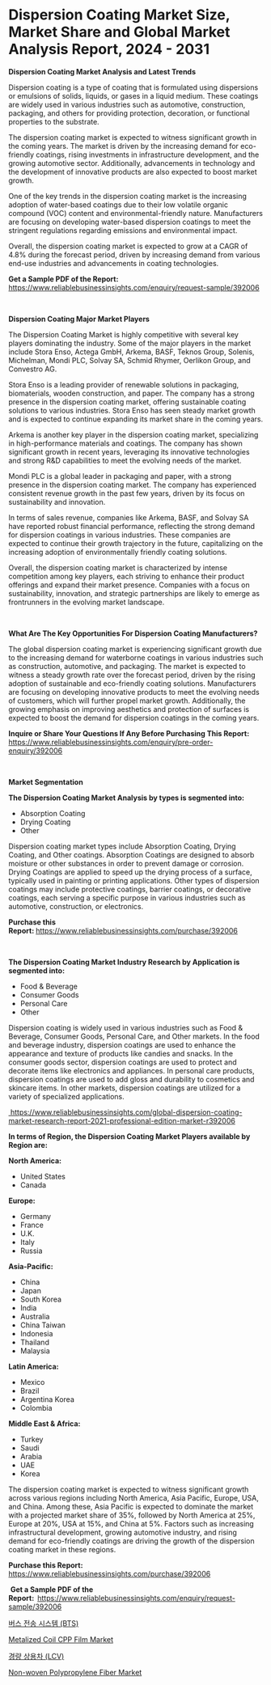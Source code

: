<p><h1>Dispersion Coating Market Size, Market Share and Global Market Analysis Report, 2024 - 2031</h1></p><p><strong>Dispersion Coating Market Analysis and Latest Trends</strong></p>
<p><p>Dispersion coating is a type of coating that is formulated using dispersions or emulsions of solids, liquids, or gases in a liquid medium. These coatings are widely used in various industries such as automotive, construction, packaging, and others for providing protection, decoration, or functional properties to the substrate.</p><p>The dispersion coating market is expected to witness significant growth in the coming years. The market is driven by the increasing demand for eco-friendly coatings, rising investments in infrastructure development, and the growing automotive sector. Additionally, advancements in technology and the development of innovative products are also expected to boost market growth.</p><p>One of the key trends in the dispersion coating market is the increasing adoption of water-based coatings due to their low volatile organic compound (VOC) content and environmental-friendly nature. Manufacturers are focusing on developing water-based dispersion coatings to meet the stringent regulations regarding emissions and environmental impact.</p><p>Overall, the dispersion coating market is expected to grow at a CAGR of 4.8% during the forecast period, driven by increasing demand from various end-use industries and advancements in coating technologies.</p></p>
<p><strong>Get a Sample PDF of the Report:&nbsp;</strong> <a href="https://www.reliablebusinessinsights.com/enquiry/request-sample/392006">https://www.reliablebusinessinsights.com/enquiry/request-sample/392006</a></p>
<p>&nbsp;</p>
<p><strong>Dispersion Coating Major Market Players</strong></p>
<p><p>The Dispersion Coating Market is highly competitive with several key players dominating the industry. Some of the major players in the market include Stora Enso, Actega GmbH, Arkema, BASF, Teknos Group, Solenis, Michelman, Mondi PLC, Solvay SA, Schmid Rhymer, Oerlikon Group, and Convestro AG.</p><p>Stora Enso is a leading provider of renewable solutions in packaging, biomaterials, wooden construction, and paper. The company has a strong presence in the dispersion coating market, offering sustainable coating solutions to various industries. Stora Enso has seen steady market growth and is expected to continue expanding its market share in the coming years.</p><p>Arkema is another key player in the dispersion coating market, specializing in high-performance materials and coatings. The company has shown significant growth in recent years, leveraging its innovative technologies and strong R&D capabilities to meet the evolving needs of the market.</p><p>Mondi PLC is a global leader in packaging and paper, with a strong presence in the dispersion coating market. The company has experienced consistent revenue growth in the past few years, driven by its focus on sustainability and innovation.</p><p>In terms of sales revenue, companies like Arkema, BASF, and Solvay SA have reported robust financial performance, reflecting the strong demand for dispersion coatings in various industries. These companies are expected to continue their growth trajectory in the future, capitalizing on the increasing adoption of environmentally friendly coating solutions.</p><p>Overall, the dispersion coating market is characterized by intense competition among key players, each striving to enhance their product offerings and expand their market presence. Companies with a focus on sustainability, innovation, and strategic partnerships are likely to emerge as frontrunners in the evolving market landscape.</p></p>
<p>&nbsp;</p>
<p><strong>What Are The Key Opportunities For Dispersion Coating Manufacturers?</strong></p>
<p><p>The global dispersion coating market is experiencing significant growth due to the increasing demand for waterborne coatings in various industries such as construction, automotive, and packaging. The market is expected to witness a steady growth rate over the forecast period, driven by the rising adoption of sustainable and eco-friendly coating solutions. Manufacturers are focusing on developing innovative products to meet the evolving needs of customers, which will further propel market growth. Additionally, the growing emphasis on improving aesthetics and protection of surfaces is expected to boost the demand for dispersion coatings in the coming years.</p></p>
<p><strong>Inquire or Share Your Questions If Any Before Purchasing This Report:</strong> <a href="https://www.reliablebusinessinsights.com/enquiry/pre-order-enquiry/392006">https://www.reliablebusinessinsights.com/enquiry/pre-order-enquiry/392006</a></p>
<p>&nbsp;</p>
<p><strong>Market Segmentation</strong></p>
<p><strong>The Dispersion Coating Market Analysis by types is segmented into:</strong></p>
<p><ul><li>Absorption Coating</li><li>Drying Coating</li><li>Other</li></ul></p>
<p><p>Dispersion coating market types include Absorption Coating, Drying Coating, and Other coatings. Absorption Coatings are designed to absorb moisture or other substances in order to prevent damage or corrosion. Drying Coatings are applied to speed up the drying process of a surface, typically used in painting or printing applications. Other types of dispersion coatings may include protective coatings, barrier coatings, or decorative coatings, each serving a specific purpose in various industries such as automotive, construction, or electronics.</p></p>
<p><strong>Purchase this Report:&nbsp;</strong><a href="https://www.reliablebusinessinsights.com/purchase/392006">https://www.reliablebusinessinsights.com/purchase/392006</a></p>
<p>&nbsp;</p>
<p><strong>The Dispersion Coating Market Industry Research by Application is segmented into:</strong></p>
<p><ul><li>Food & Beverage</li><li>Consumer Goods</li><li>Personal Care</li><li>Other</li></ul></p>
<p><p>Dispersion coating is widely used in various industries such as Food & Beverage, Consumer Goods, Personal Care, and Other markets. In the food and beverage industry, dispersion coatings are used to enhance the appearance and texture of products like candies and snacks. In the consumer goods sector, dispersion coatings are used to protect and decorate items like electronics and appliances. In personal care products, dispersion coatings are used to add gloss and durability to cosmetics and skincare items. In other markets, dispersion coatings are utilized for a variety of specialized applications.</p></p>
<p><a href="https://www.reliablebusinessinsights.com/global-dispersion-coating-market-research-report-2021-professional-edition-market-r392006">&nbsp;https://www.reliablebusinessinsights.com/global-dispersion-coating-market-research-report-2021-professional-edition-market-r392006</a></p>
<p><strong>In terms of Region, the Dispersion Coating Market Players available by Region are:</strong></p>
<p>
    <p> <strong> North America: </strong>
        <ul>
            <li>United States</li>
            <li>Canada</li>
        </ul>
        </p> 
    <p> <strong> Europe: </strong>
        <ul>
            <li>Germany</li>
            <li>France</li>
            <li>U.K.</li>
            <li>Italy</li>
            <li>Russia</li>
        </ul>
        </p> 
    <p> <strong> Asia-Pacific: </strong>
        <ul>
            <li>China</li>
            <li>Japan</li>
            <li>South Korea</li>
            <li>India</li>
            <li>Australia</li>
            <li>China Taiwan</li>
            <li>Indonesia</li>
            <li>Thailand</li>
            <li>Malaysia</li>
        </ul>
        </p> 
    <p> <strong> Latin America: </strong>
        <ul>
            <li>Mexico</li>
            <li>Brazil</li>
            <li>Argentina Korea</li>
            <li>Colombia</li>
        </ul>
        </p> 
    <p> <strong> Middle East & Africa: </strong>
        <ul>
            <li>Turkey</li>
            <li>Saudi</li>
            <li>Arabia</li>
            <li>UAE</li>
            <li>Korea</li>
        </ul>
    </p>
    </p>
<p><p>The dispersion coating market is expected to witness significant growth across various regions including North America, Asia Pacific, Europe, USA, and China. Among these, Asia Pacific is expected to dominate the market with a projected market share of 35%, followed by North America at 25%, Europe at 20%, USA at 15%, and China at 5%. Factors such as increasing infrastructural development, growing automotive industry, and rising demand for eco-friendly coatings are driving the growth of the dispersion coating market in these regions.</p></p>
<p><strong>Purchase this Report: </strong><a href="https://www.reliablebusinessinsights.com/purchase/392006">https://www.reliablebusinessinsights.com/purchase/392006</a></p>
<p>&nbsp;<strong>Get a Sample PDF of the Report:&nbsp;&nbsp;</strong><a href="https://www.reliablebusinessinsights.com/enquiry/request-sample/392006">https://www.reliablebusinessinsights.com/enquiry/request-sample/392006</a></p>
<p><strong></strong></p>
<p><p><a href="https://medium.com/@fly879567/2024%EB%85%84%EB%B6%80%ED%84%B0-2031%EB%85%84%EA%B9%8C%EC%A7%80-%EC%9D%98-cagr%EB%A1%9C-%ED%99%95%EC%9E%A5%EB%90%98%EB%8A%94-%EB%B2%84%EC%8A%A4-%EB%B3%80%EC%86%8D-%EC%8B%9C%EC%8A%A4%ED%85%9C-bts-%EC%8B%9C%EC%9E%A5-%EA%B7%9C%EB%AA%A8%EC%97%90-%EB%8C%80%ED%95%9C-%ED%86%B5%EC%B0%B0%EB%A0%A5-abd95cf7dd60">버스 전송 시스템 (BTS)</a></p><p><a href="https://github.com/JameTravis/Market-Research-Report-List-5/blob/main/metalized-coil-cpp-film-market.md">Metalized Coil CPP Film Market</a></p><p><a href="https://medium.com/@dellkoepp03/%EA%B8%80%EB%A1%9C%EB%B2%8C-%EA%B2%BD%EC%B0%A8-%EC%8B%9C%EC%9E%A5-%EA%B7%9C%EB%AA%A8-%EB%B0%8F-%EC%A0%90%EC%9C%A0%EC%9C%A8-%EB%B6%84%EC%84%9D-%EC%A0%9C%ED%92%88-%EC%9C%A0%ED%98%95%EB%B3%84-%EC%9D%91%EC%9A%A9-%EB%B6%84%EC%95%BC%EB%B3%84-%EC%A7%80%EC%97%AD%EB%B3%84-%EC%98%88%EC%B8%A1-2024-2031-3a60523319fc">경량 상용차 (LCV)</a></p><p><a href="https://github.com/vimar16th/Market-Research-Report-List-5/blob/main/non-woven-polypropylene-fiber-market.md">Non-woven Polypropylene Fiber Market</a></p></p>